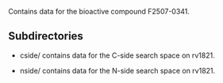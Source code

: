 Contains data for the bioactive compound F2507-0341.

## Subdirectories

- cside/ contains data for the C-side search space on rv1821.

- nside/ contains data for the N-side search space on rv1821.

